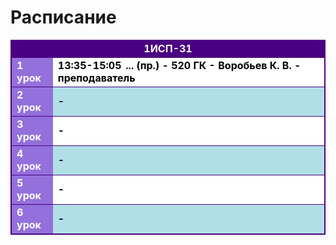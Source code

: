 <html>
<h1>Расписание</h1>
<table style="border: 1px solid Indigo; border-collapse: collapse">
  <tr style="border: 1px solid Indigo">
    <td colspan="2"  style="text-align: center; background-color: Indigo; color: white; font-weight: bold;"> 1ИСП-31</td>

  </tr>
   <tr style="border: 1px solid Indigo">
    <td style="background-color: MediumPurple; color: white; font-weight: bold;">1 урок</td>
     <td style="background-color: white; color: black; font-weight: bold;"> 13:35-15:05  ... (пр.) - 520 ГК - Воробьев К. В. - преподаватель</td>

  </tr>
  <tr style="border: 1px solid Indigo">
    <td style="background-color: MediumPurple; color: white; font-weight: bold;">2 урок</td>
    <td style="background-color: PowderBlue; color: black; font-weight: bold;">- </td>
  </tr>
  <tr style="border: 1px solid Indigo">
    <td style="background-color: MediumPurple; color: white; font-weight: bold;">3 урок</td>
    <td style="background-color: white; color: black; font-weight: bold;">-</td>

  </tr>
  <tr style="border: 1px solid Indigo">
    <td style="background-color: MediumPurple; color: white; font-weight: bold;">4 урок</td>
    <td style="background-color: PowderBlue; color: black; font-weight: bold;">-</td>
  </tr>
  <tr style="border: 1px solid Indigo">
    <td style="background-color: MediumPurple; color: white; font-weight: bold;">5 урок</td>
    <td style="background-color: white; color: black; font-weight: bold;"> -</td>

  </tr>
  <tr style="border: 1px solid Indigo">
    <td style="background-color: MediumPurple; color: white; font-weight: bold;">6 урок</td>
    <td style="background-color: PowderBlue; color: black; font-weight: bold;">-</td>

  </tr>
  </table>
</html>
